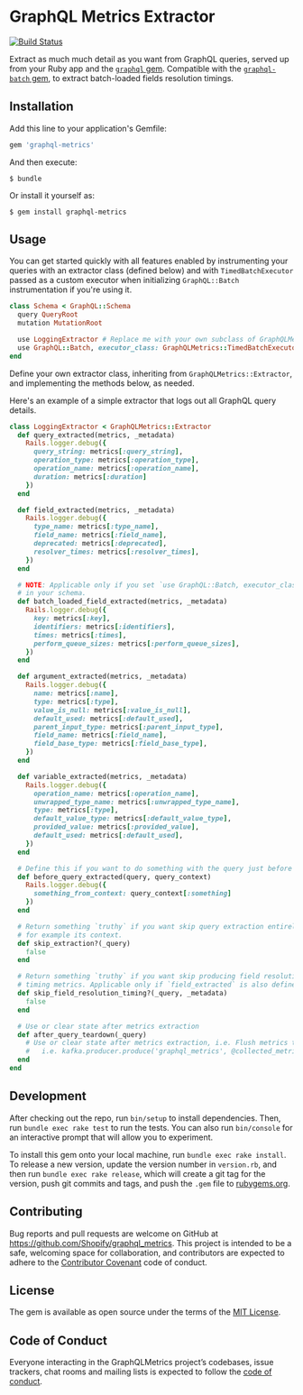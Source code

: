 # GraphQL Metrics Extractor

[![Build Status](https://travis-ci.org/Shopify/graphql-metrics.svg?branch=master)](https://travis-ci.org/Shopify/graphql-metrics)

Extract as much much detail as you want from GraphQL queries, served up from your Ruby app and the [`graphql` gem](https://github.com/rmosolgo/graphql-ruby).
Compatible with the [`graphql-batch` gem](https://github.com/Shopify/graphql-batch), to extract batch-loaded fields resolution timings.

## Installation

Add this line to your application's Gemfile:

```ruby
gem 'graphql-metrics'
```

And then execute:

    $ bundle

Or install it yourself as:

    $ gem install graphql-metrics

## Usage

You can get started quickly with all features enabled by instrumenting your queries
with an extractor class (defined below) and with `TimedBatchExecutor` passed as
a custom executor when initializing `GraphQL::Batch` instrumentation if you're using it.

```ruby
class Schema < GraphQL::Schema
  query QueryRoot
  mutation MutationRoot

  use LoggingExtractor # Replace me with your own subclass of GraphQLMetrics::Extractor!
  use GraphQL::Batch, executor_class: GraphQLMetrics::TimedBatchExecutor # Optional.
end
```

Define your own extractor class, inheriting from `GraphQLMetrics::Extractor`, and
implementing the methods below, as needed.

Here's an example of a simple extractor that logs out all GraphQL query details.

```ruby
class LoggingExtractor < GraphQLMetrics::Extractor
  def query_extracted(metrics, _metadata)
    Rails.logger.debug({
      query_string: metrics[:query_string],
      operation_type: metrics[:operation_type],
      operation_name: metrics[:operation_name],
      duration: metrics[:duration]
    })
  end

  def field_extracted(metrics, _metadata)
    Rails.logger.debug({
      type_name: metrics[:type_name],
      field_name: metrics[:field_name],
      deprecated: metrics[:deprecated],
      resolver_times: metrics[:resolver_times],
    })
  end

  # NOTE: Applicable only if you set `use GraphQL::Batch, executor_class: GraphQLMetrics::TimedBatchExecutor`
  # in your schema.
  def batch_loaded_field_extracted(metrics, _metadata)
    Rails.logger.debug({
      key: metrics[:key],
      identifiers: metrics[:identifiers],
      times: metrics[:times],
      perform_queue_sizes: metrics[:perform_queue_sizes],
    })
  end

  def argument_extracted(metrics, _metadata)
    Rails.logger.debug({
      name: metrics[:name],
      type: metrics[:type],
      value_is_null: metrics[:value_is_null],
      default_used: metrics[:default_used],
      parent_input_type: metrics[:parent_input_type],
      field_name: metrics[:field_name],
      field_base_type: metrics[:field_base_type],
    })
  end

  def variable_extracted(metrics, _metadata)
    Rails.logger.debug({
      operation_name: metrics[:operation_name],
      unwrapped_type_name: metrics[:unwrapped_type_name],
      type: metrics[:type],
      default_value_type: metrics[:default_value_type],
      provided_value: metrics[:provided_value],
      default_used: metrics[:default_used],
    })
  end

  # Define this if you want to do something with the query just before query logging.
  def before_query_extracted(query, query_context)
    Rails.logger.debug({
      something_from_context: query_context[:something]
    })
  end

  # Return something `truthy` if you want skip query extraction entirely, based on the query or
  # for example its context.
  def skip_extraction?(_query)
    false
  end

  # Return something `truthy` if you want skip producing field resolution
  # timing metrics. Applicable only if `field_extracted` is also defined.
  def skip_field_resolution_timing?(_query, _metadata)
    false
  end

  # Use or clear state after metrics extraction
  def after_query_teardown(_query)
    # Use or clear state after metrics extraction, i.e. Flush metrics to Datadog, Kafka etc.
    #   i.e. kafka.producer.produce('graphql_metrics', @collected_metrics); kafka.producer.deliver_messages
  end
end
```

## Development

After checking out the repo, run `bin/setup` to install dependencies. Then, run `bundle exec rake test` to run the tests. You can also run `bin/console` for an interactive prompt that will allow you to experiment.

To install this gem onto your local machine, run `bundle exec rake install`. To release a new version, update the version number in `version.rb`, and then run `bundle exec rake release`, which will create a git tag for the version, push git commits and tags, and push the `.gem` file to [rubygems.org](https://rubygems.org).

## Contributing

Bug reports and pull requests are welcome on GitHub at https://github.com/Shopify/graphql_metrics. This project is intended to be a safe, welcoming space for collaboration, and contributors are expected to adhere to the [Contributor Covenant](http://contributor-covenant.org) code of conduct.

## License

The gem is available as open source under the terms of the [MIT License](https://opensource.org/licenses/MIT).

## Code of Conduct

Everyone interacting in the GraphQLMetrics project’s codebases, issue trackers, chat rooms and mailing lists is expected to follow the [code of conduct](https://github.com/[USERNAME]/graphql-metrics/blob/master/CODE_OF_CONDUCT.md).
